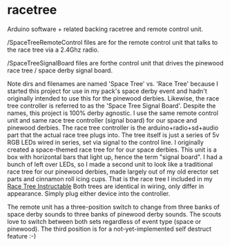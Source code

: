 # racetree
Arduino software + related backing racetree and remote control unit.

/SpaceTreeRemoteControl files are for the remote control unit that talks to the race tree via a 2.4Ghz radio.

/SpaceTreeSignalBoard files are forthe control unit that drives the pinewood race tree / space derby signal board.

Note dirs and filenames are named 'Space Tree' vs. 'Race Tree' because I started this project for use in my pack's space derby event and hadn't originally intended to use this for the pinewood derbies.  Likewise, the race tree controller is referred to as the 'Space Tree Signal Board'.  Despite the names, this project is 100% derby agnostic.  I use the same remote control unit and same race tree controller (signal board) for our space and pinewood derbies.  The race tree controller is the arduino+radio+sd+audio part that the actual race tree plugs into.  The tree itself is just a series of 5v RGB LEDs wired in series, set via signal to the control line.  I originally created a space-themed race tree for for our space derbies.  This unit is a box with horizontal bars that light up, hence the term "signal board".  I had a bunch of left over LEDs, so I made a second unit to look like a traditional race tree for our pinewood derbies, made largely out of my old erector set parts and cinnamon roll icing cups.  That is the race tree I included in my [Race Tree Instructable](http://www.instructables.com/id/Radio-Controlled-Race-Tree/ "Race Tree Instructable")  Both trees are identical in wiring, only differ in appearance.  Simply plug either device into the controller.

The remote unit has a three-position switch to change from three banks of space derby sounds to three banks of pinewood derby sounds.  The scouts love to switch between both sets regardless of event type (space or pinewood).  The third position is for a not-yet-implemented self destruct feature :-)
